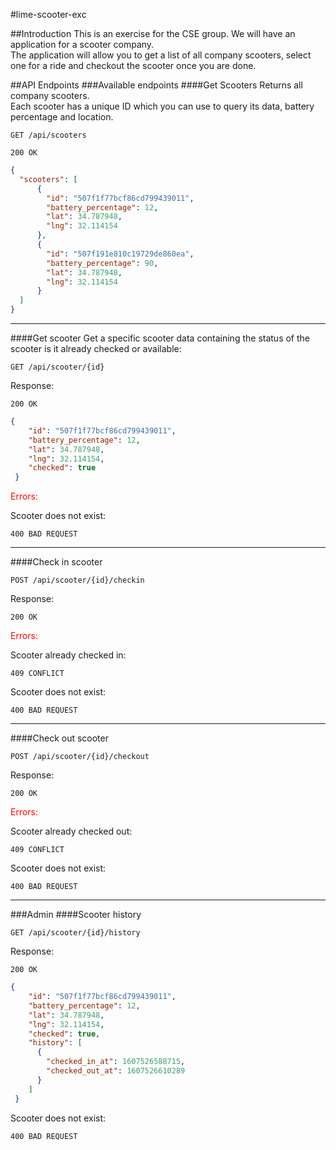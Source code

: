 #lime-scooter-exc

##Introduction
This is an exercise for the CSE group. 
We will have an application for a scooter company.\
The application will allow you to get a list of all company scooters, 
select one for a ride and checkout the scooter once you are done. 

##API Endpoints
###Available endpoints
####Get Scooters
Returns all company scooters.\
Each scooter has a unique ID which you can use to query its data, battery percentage and location. 
```
GET /api/scooters 
```
```
200 OK 
```
```json
{
  "scooters": [
      {
        "id": "507f1f77bcf86cd799439011",
        "battery_percentage": 12,
        "lat": 34.787948,
        "lng": 32.114154
      },
      {
        "id": "507f191e810c19729de860ea",
        "battery_percentage": 90,
        "lat": 34.787948,
        "lng": 32.114154
      }
  ]
}
```

---

####Get scooter
Get a specific scooter data containing the status of the scooter is it already checked or available:
```
GET /api/scooter/{id}
```
Response:
```
200 OK 
```
```json
{
    "id": "507f1f77bcf86cd799439011",
    "battery_percentage": 12,
    "lat": 34.787948,
    "lng": 32.114154,
    "checked": true
 }
```
<span style="color:red">Errors:</span>

Scooter does not exist:
```
400 BAD REQUEST 
```
---

####Check in scooter
 
```
POST /api/scooter/{id}/checkin
```
Response:
```
200 OK 
```
<span style="color:red">Errors:</span>

Scooter already checked in:
```
409 CONFLICT 
``` 
Scooter does not exist:
```
400 BAD REQUEST 
```

---

####Check out scooter
```
POST /api/scooter/{id}/checkout 
```
Response: 
```
200 OK 
```

<span style="color:red">Errors:</span>

Scooter already checked out:
```
409 CONFLICT 
``` 
Scooter does not exist:
```
400 BAD REQUEST 
```


---
###Admin 
####Scooter history
```
GET /api/scooter/{id}/history
```
Response:
```
200 OK 
```
```json
{
    "id": "507f1f77bcf86cd799439011",
    "battery_percentage": 12,
    "lat": 34.787948,
    "lng": 32.114154,
    "checked": true,
    "history": [
      {
        "checked_in_at": 1607526588715,
        "checked_out_at": 1607526610289
      }
    ]
 }
```
Scooter does not exist:
```
400 BAD REQUEST 
```